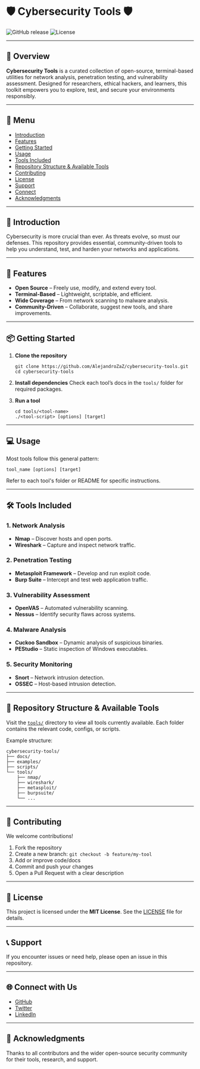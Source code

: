 # 🛡️ Cybersecurity Tools 🛡️

![GitHub release](https://img.shields.io/github/release/AlejandroZaZ/cybersecurity-tools.svg)
![License](https://img.shields.io/badge/license-MIT-brightgreen.svg)

---

## 🧩 Overview

**Cybersecurity Tools** is a curated collection of open-source, terminal-based utilities for network analysis, penetration testing, and vulnerability assessment. Designed for researchers, ethical hackers, and learners, this toolkit empowers you to explore, test, and secure your environments responsibly.

---

## 📑 Menu

* [Introduction](#-introduction)
* [Features](#-features)
* [Getting Started](#-getting-started)
* [Usage](#-usage)
* [Tools Included](#-tools-included)
* [Repository Structure & Available Tools](#-repository-structure--available-tools)
* [Contributing](#-contributing)
* [License](#-license)
* [Support](#-support)
* [Connect](#-connect-with-us)
* [Acknowledgments](#-acknowledgments)

---

## 📝 Introduction

Cybersecurity is more crucial than ever. As threats evolve, so must our defenses. This repository provides essential, community-driven tools to help you understand, test, and harden your networks and applications.

---

## 🔧 Features

* **Open Source** – Freely use, modify, and extend every tool.
* **Terminal-Based** – Lightweight, scriptable, and efficient.
* **Wide Coverage** – From network scanning to malware analysis.
* **Community-Driven** – Collaborate, suggest new tools, and share improvements.

---

## 📦 Getting Started

1. **Clone the repository**

   ```
   git clone https://github.com/AlejandroZaZ/cybersecurity-tools.git
   cd cybersecurity-tools
   ```

2. **Install dependencies**
   Check each tool’s docs in the `tools/` folder for required packages.

3. **Run a tool**

   ```
   cd tools/<tool-name>
   ./<tool-script> [options] [target]
   ```

---

## 💻 Usage

Most tools follow this general pattern:

```
tool_name [options] [target]
```

Refer to each tool's folder or README for specific instructions.

---

## 🛠️ Tools Included

### 1. Network Analysis

* **Nmap** – Discover hosts and open ports.
* **Wireshark** – Capture and inspect network traffic.

### 2. Penetration Testing

* **Metasploit Framework** – Develop and run exploit code.
* **Burp Suite** – Intercept and test web application traffic.

### 3. Vulnerability Assessment

* **OpenVAS** – Automated vulnerability scanning.
* **Nessus** – Identify security flaws across systems.

### 4. Malware Analysis

* **Cuckoo Sandbox** – Dynamic analysis of suspicious binaries.
* **PEStudio** – Static inspection of Windows executables.

### 5. Security Monitoring

* **Snort** – Network intrusion detection.
* **OSSEC** – Host-based intrusion detection.

---

## 📂 Repository Structure & Available Tools

Visit the [`tools/`](https://github.com/AlejandroZaZ/cybersecurity-tools/tree/master/tools) directory to view all tools currently available. Each folder contains the relevant code, configs, or scripts.

Example structure:

```
cybersecurity-tools/
├── docs/
├── examples/
├── scripts/
└── tools/
    ├── nmap/
    ├── wireshark/
    ├── metasploit/
    ├── burpsuite/
    └── ...
```

---

## 🤝 Contributing

We welcome contributions!

1. Fork the repository
2. Create a new branch: `git checkout -b feature/my-tool`
3. Add or improve code/docs
4. Commit and push your changes
5. Open a Pull Request with a clear description

---

## 📄 License

This project is licensed under the **MIT License**.
See the [LICENSE](LICENSE) file for details.

---

## 📞 Support

If you encounter issues or need help, please open an issue in this repository.

---

## 🌐 Connect with Us

* [GitHub](https://github.com/AlejandroZaZ)
* [Twitter](https://twitter.com/AlejandroZaZ)
* [LinkedIn](https://linkedin.com/in/alejandrozaz)

---

## 🙏 Acknowledgments

Thanks to all contributors and the wider open-source security community for their tools, research, and support.
